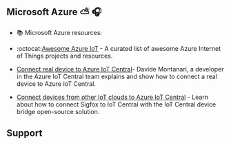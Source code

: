 
## Microsoft Azure :partly_sunny: 🎧

- 📚 Microsoft Azure resources:


 * :octocat:[Awesome Azure IoT](https://github.com/Azure/iot) - A curated list of awesome Azure Internet of Things projects and resources.

 * [Connect real device to Azure IoT Central](https://www.youtube.com/watch?v=mvxFx8-ICw4)- Davide Montanari, a developer in the Azure IoT Central team explains and show how to connect a real device to Azure IoT Central.

 * [Connect devices from other IoT clouds to Azure IoT Central](https://www.youtube.com/watch?v=O5UqYugLDHI) - Learn about how to connect Sigfox to IoT Central with the IoT Central device bridge open-source solution.

Support
-------
